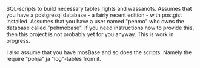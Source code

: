 SQL-scripts to build necessary tables rights and wassanots. Assumes that you have a postgresql database - a fairly recent edition - with postgist installed. Assumes that you have a user named "pehmo" who owns the database called "pehmobase". If you need instructions how to provide this, then this project is not probably yet for you anyway. This is work in progress.

I also assume that you have mosBase and so does the scripts. Namely the require "pohja" ja "log"-tables from it.
